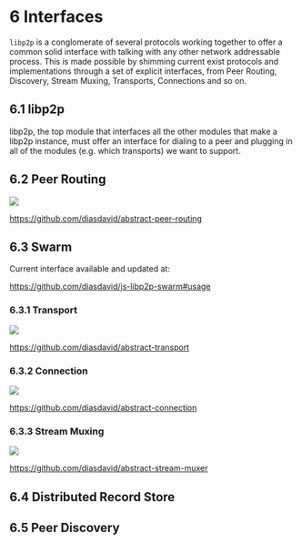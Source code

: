 6 Interfaces
============

`libp2p` is a conglomerate of several protocols working together to offer a common solid interface with talking with any other network addressable process. This is made possible by shimming current exist protocols and implementations through a set of explicit interfaces, from Peer Routing, Discovery, Stream Muxing, Transports, Connections and so on.

## 6.1 libp2p

libp2p, the top module that interfaces all the other modules that make a libp2p instance, must offer an interface for dialing to a peer and plugging in all of the modules (e.g. which transports) we want to support.


## 6.2 Peer Routing

![](https://raw.githubusercontent.com/diasdavid/abstract-peer-routing/master/img/badge.png)

https://github.com/diasdavid/abstract-peer-routing

## 6.3 Swarm

Current interface available and updated at:

https://github.com/diasdavid/js-libp2p-swarm#usage

### 6.3.1 Transport

![](https://raw.githubusercontent.com/diasdavid/abstract-transport/master/img/badge.png)

https://github.com/diasdavid/abstract-transport

### 6.3.2 Connection

![](https://raw.githubusercontent.com/diasdavid/abstract-connection/master/img/badge.png)

https://github.com/diasdavid/abstract-connection

### 6.3.3 Stream Muxing

![](https://github.com/diasdavid/abstract-stream-muxer/raw/master/img/badge.png)

https://github.com/diasdavid/abstract-stream-muxer

## 6.4 Distributed Record Store


## 6.5 Peer Discovery


